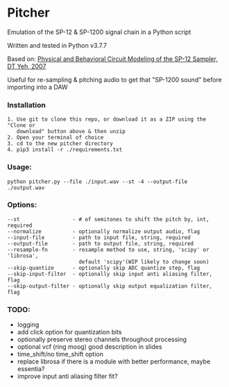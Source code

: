 # Pitcher

Emulation of the SP-12 & SP-1200 signal chain in a Python script

Written and tested in Python v3.7.7

Based on: [Physical and Behavioral Circuit Modeling of the SP-12
Sampler, DT Yeh, 2007](https://ccrma.stanford.edu/~dtyeh/sp12/yeh2007icmcsp12slides.pdf)

Useful for re-sampling & pitching audio to get that "SP-1200 sound" before importing into a DAW

### Installation
```
1. Use git to clone this repo, or download it as a ZIP using the "Clone or
   download" button above & then unzip
2. Open your terminal of choice
3. cd to the new pitcher directory
4. pip3 install -r ./requirements.txt
```

### Usage:
```
python pitcher.py --file ./input.wav --st -4 --output-file ./output.wav
```

### Options:
```
--st                 - # of semitones to shift the pitch by, int, required
--normalize          - optionally normalize output audio, flag
--input-file         - path to input file, string, required
--output-file        - path to output file, string, required
--resample-fn        - resample method to use, string, 'scipy' or 'librosa',
                       default 'scipy'(WIP likely to change soon)
--skip-quantize      - optionally skip ADC quantize step, flag
--skip-input-filter  - optionally skip input anti aliasing filter, flag
--skip-output-filter - optionally skip output equalization filter, flag
```

### TODO:
- logging
- add click option for quantization bits
- optionally preserve stereo channels throughout processing
- optional vcf (ring moog) good description in slides
- time_shift/no time_shift option
- replace librosa if there is a module with better performance, maybe essentia?
- improve input anti aliasing filter fit?
